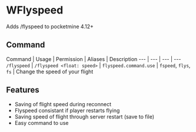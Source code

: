 # WFlyspeed

Adds /flyspeed to pocketmine 4.12+

## Command

Command | Usage | Permission | Aliases | Description
--- | --- | --- | ---
`/flyspeed` | `/flyspeed <float: speed>` | `flyspeed.command.use` | `fspeed`, `flys`, `fs` | Change the speed of your flight

## Features 

- Saving of flight speed during reconnect
- Flyspeed consistant if player restarts flying
- Saving speed of flight through server restart (save to file)
- Easy command to use
